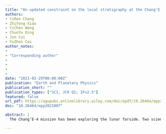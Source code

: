 ```yaml
---
title: "An updated constraint on the local stratigraphy at the Chang'E-4 landing site"
authors:
- YiRen Chang
- ZhiYong Xiao
- YiChen Wang
- ChunYu Ding
- Jun Cui
- YuZhen Cai
author_notes:
- 
- "Corresponding author"
- 
- 
- 
- 
date: "2021-03-29T00:00:00Z"
publication: "Earth and Planetary Physics"
publication_short: ""
publication_types: ["SCI, JCR Q2; IF=2.5"] 
featured: false
url_pdf: https://agupubs.onlinelibrary.wiley.com/doi/epdf/10.26464/epp2021007
doi: "10.26464/epp2021007"

abstract: |
  The Chang’E-4 mission has been exploring the lunar farside. Two scientific targets of the rover onboard are (1) resolving the possible mineralogy related to the South Pole-Aitken basin and (2) understanding the subsurface processes at the lunar farside. Publications to date that are based on the reflectance spectra and radar data obtained by the rover have shown a persistent inconsistency about the local stratigraphy. To explain both the abnormal surface topography at the landing site and the unexpected radargram observed by the rover, the Alder crater has been frequently reported to be older than the mare basalts at that landing site. However, this argument is not supported by earlier geological mapping nor recent crater statistics. Resolving this controversy is critical for a full understanding of the geological history of the landing area and for correct interpretations of the scientific data returned. Employing detailed crater statistics, rigorous statistical analyses, and an updated crater chronology function, this study is determined to resolve the relative ages of the Alder crater, Finsen crater, and the mare basalts on the floor of Von Kármán. Our results reveal that while background secondaries and local resurfacing have widely occurred in the study area, affecting age determinations, the statistics are significant enough to conclude that the Alder crater is the oldest among the three targets. This independent constraint is consistent with both the crosscutting relationships of different terrains in this area and global stratigraphic mapping. Our results exclude Alder as a possible contributor of the post-mare deposits at the landing site, appealing for a more systematic stratigraphy study to resolve the provenances of these deposits.

---
```


